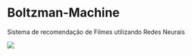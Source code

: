 # Boltzman-Machine
Sistema de recomendação de Filmes utilizando Redes Neurais

![](https://paperswithcode.com/media/methods/1_Z-uEtQkFPk7MtbolOSUvrA_qoiHKUX.png)
